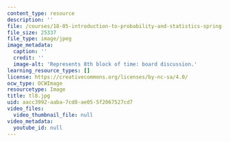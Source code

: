```yaml
---
content_type: resource
description: ''
file: /courses/18-05-introduction-to-probability-and-statistics-spring-2014/aacc3992aaba7cd8ae055f2067527cd7_tl8.jpg
file_size: 25337
file_type: image/jpeg
image_metadata:
  caption: ''
  credit: ''
  image-alt: 'Represents 8th block of time: board discussion.'
learning_resource_types: []
license: https://creativecommons.org/licenses/by-nc-sa/4.0/
ocw_type: OCWImage
resourcetype: Image
title: tl8.jpg
uid: aacc3992-aaba-7cd8-ae05-5f2067527cd7
video_files:
  video_thumbnail_file: null
video_metadata:
  youtube_id: null
---
```

